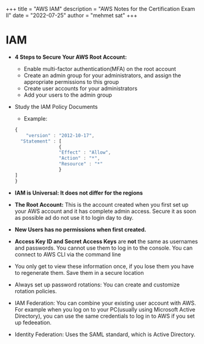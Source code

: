 +++
title = "AWS IAM"
description = "AWS Notes for the Certification Exam II"
date = "2022-07-25"
author = "mehmet sat"
+++

# IAM

- **4 Steps to Secure Your AWS Root Account:**
    - Enable multi-factor authentication(MFA) on the root account
    - Create an admin group for your administrators, and assign the appropriate permissions to this group
    - Create user accounts for your administrators
    - Add your users to the admin group
- Study the IAM Policy Documents
    - Example:
    
    ```jsx
    {
    	"version" : "2012-10-17",
      "Statement" : [
    				{
    				"Effect" : "Allow",
    				"Action" : "*",
    				"Resource" : "*"
    				}
    ]
    }
    ```
    

- **IAM is Universal: It does not differ for the regions**
- **The Root Account:** This is the account created when you first set up your AWS account and it has complete admin access. Secure it as soon as possible ad do not use it to login day to day.
- **New Users has no permissions when first created.**
- **Access Key ID and Secret Access Keys** are **not** the same as usernames and passwords. You cannot use them to log in to the console. You can connect to AWS CLI via the command line
- You only get to view these information once, if you lose them you have to regenerate them. Save them in a secure location
- Always set up password rotations: You can create and customize rotation policies.
- IAM Federation: You can combine your existing user account with AWS. For example when you log on to your PC(usually using Microsoft Active Directory), you can use the same credentials to log in to AWS if you set up fedeeation.
- Identity Federation: Uses the SAML standard, which is Active Directory.